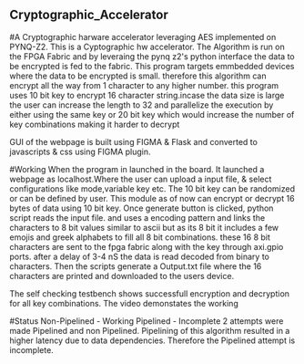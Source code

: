 ## Cryptographic_Accelerator
#A Cryptographic harware accelerator leveraging AES implemented on PYNQ-Z2.
This is a Cyptographic hw accelerator. The Algorithm is run on the FPGA Fabric and by leveraing the pynq z2's python interface the data to be encrypted is fed to the fabric.
This program targets emmbedded devices where the data to be encrypted is small. therefore this algorithm can encrypt all the way from 1 character to any higher number.
this program uses 10 bit key to encrypt 16 character string.incase the data size is large the user can increase the length to 32 and parallelize the execution by either using the same key or 20 bit key
which would increase the number of key combinations making it harder to decrypt

GUI of the webpage is built using FIGMA & Flask and converted to javascripts & css using FIGMA plugin.

#Working
When the program in launched in the board. It launched a webpage as localhost.Where the user can upload a input file, & select configurations like mode,variable key etc.
The 10 bit key can be randomized or can be defined by user. This module as of now can encrypt or decrypt 16 bytes of data using 10 bit key.
Once generate button is clicked, python script reads the input file. and uses a encoding pattern and links the characters to 8 bit values similar to ascii but as its 8 bit it includes a few emojis and greek alphabets
to fill all 8 bit combinations.
these 16 8 bit characters are sent to the fpga fabric along with the key through axi.gpio ports. after a delay of 3-4 nS the data is read decoded from binary to characters.
Then the scripts generate a Output.txt file where the 16 characters are printed and downloaded to the users device.

The self checking testbench shows successfull encryption and decryption for all key combinations.
The video demonstates the working

#Status
Non-Pipelined - Working
Pipelined - Incomplete
2 attempts were made Pipelined and non Pipelined. Pipelining of this algorithm resulted in a higher latency due to data dependencies.
Therefore the Pipelined attempt is incomplete.
